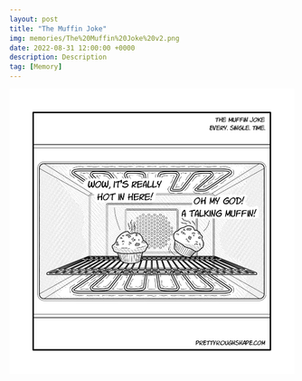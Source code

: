 ```yaml
---
layout: post
title: "The Muffin Joke"
img: memories/The%20Muffin%20Joke%20v2.png
date: 2022-08-31 12:00:00 +0000
description: Description
tag: [Memory]
---
```


![](../assets/img/memories/The%20Muffin%20Joke%20v2.png)
